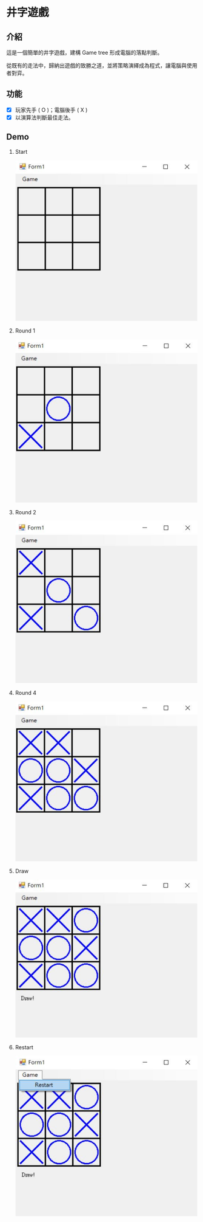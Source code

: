 # 井字遊戲

## 介紹

這是一個簡單的井字遊戲，建構 Game tree 形成電腦的落點判斷。

從既有的走法中，歸納出遊戲的致勝之道，並將策略演繹成為程式，讓電腦與使用者對弈。

## 功能

- [x] 玩家先手 ( O )；電腦後手 ( X )
- [x] 以演算法判斷最佳走法。

## Demo

1. Start

    ![Start](./assets/images/1.%20Start.JPG)

2. Round 1

    ![Round 1](./assets/images/2.%20Round%201.JPG)

3. Round 2

    ![Round 2](./assets/images/3.%20Round%202.JPG)

4. Round 4

    ![Round 4](./assets/images/4.%20Round%204.JPG)

5. Draw

    ![Draw](./assets/images/5.%20Draw.JPG)

6. Restart

    ![Restart](./assets/images/6.%20Restart.JPG)
